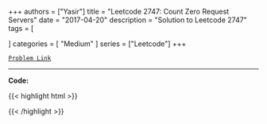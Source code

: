 
+++
authors = ["Yasir"]
title = "Leetcode 2747: Count Zero Request Servers"
date = "2017-04-20"
description = "Solution to Leetcode 2747"
tags = [
    
]
categories = [
    "Medium"
]
series = ["Leetcode"]
+++



[`Problem Link`](https://leetcode.com/problems/count-zero-request-servers/description/)

---

**Code:**

{{< highlight html >}}

{{< /highlight >}}


